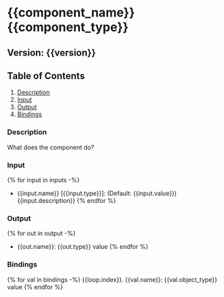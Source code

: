 # {{component_name}} {{component_type}}

## Version: {{version}}

## Table of Contents  
1. [Description](#description)
2. [Input](#Input)
3. [Output](#Output)
4. [Bindings](#Bindings)

### Description

What does the component do?

### Input

{% for input in inputs -%}
  - {{input.name}} [{{input.type}}]: (Default: {{input.value}}) {{input.description}}
{% endfor %}

### Output

{% for out in output -%}
  - {{out.name}}: {{out.type}} value 
{% endfor %}

### Bindings

{% for val in bindings -%}
  {{loop.index}}. {{val.name}}: {{val.object_type}} value 
{% endfor %}
